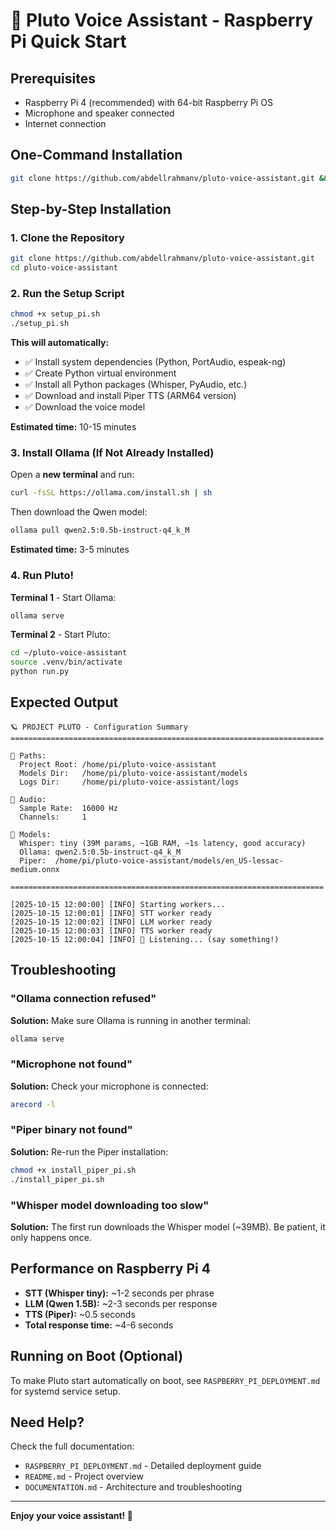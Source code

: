 # 🍓 Pluto Voice Assistant - Raspberry Pi Quick Start

## Prerequisites
- Raspberry Pi 4 (recommended) with 64-bit Raspberry Pi OS
- Microphone and speaker connected
- Internet connection

## One-Command Installation

```bash
git clone https://github.com/abdellrahmanv/pluto-voice-assistant.git && cd pluto-voice-assistant && chmod +x setup_pi.sh && ./setup_pi.sh
```

## Step-by-Step Installation

### 1. Clone the Repository
```bash
git clone https://github.com/abdellrahmanv/pluto-voice-assistant.git
cd pluto-voice-assistant
```

### 2. Run the Setup Script
```bash
chmod +x setup_pi.sh
./setup_pi.sh
```

**This will automatically:**
- ✅ Install system dependencies (Python, PortAudio, espeak-ng)
- ✅ Create Python virtual environment
- ✅ Install all Python packages (Whisper, PyAudio, etc.)
- ✅ Download and install Piper TTS (ARM64 version)
- ✅ Download the voice model

**Estimated time:** 10-15 minutes

### 3. Install Ollama (If Not Already Installed)

Open a **new terminal** and run:

```bash
curl -fsSL https://ollama.com/install.sh | sh
```

Then download the Qwen model:

```bash
ollama pull qwen2.5:0.5b-instruct-q4_k_M
```

**Estimated time:** 3-5 minutes

### 4. Run Pluto!

**Terminal 1** - Start Ollama:
```bash
ollama serve
```

**Terminal 2** - Start Pluto:
```bash
cd ~/pluto-voice-assistant
source .venv/bin/activate
python run.py
```

## Expected Output

```
🪐 PROJECT PLUTO - Configuration Summary
======================================================================

📁 Paths:
  Project Root: /home/pi/pluto-voice-assistant
  Models Dir:   /home/pi/pluto-voice-assistant/models
  Logs Dir:     /home/pi/pluto-voice-assistant/logs

🎤 Audio:
  Sample Rate:  16000 Hz
  Channels:     1

🤖 Models:
  Whisper: tiny (39M params, ~1GB RAM, ~1s latency, good accuracy)
  Ollama: qwen2.5:0.5b-instruct-q4_k_M
  Piper:  /home/pi/pluto-voice-assistant/models/en_US-lessac-medium.onnx

======================================================================

[2025-10-15 12:00:00] [INFO] Starting workers...
[2025-10-15 12:00:01] [INFO] STT worker ready
[2025-10-15 12:00:02] [INFO] LLM worker ready
[2025-10-15 12:00:03] [INFO] TTS worker ready
[2025-10-15 12:00:04] [INFO] 🎤 Listening... (say something!)
```

## Troubleshooting

### "Ollama connection refused"
**Solution:** Make sure Ollama is running in another terminal:
```bash
ollama serve
```

### "Microphone not found"
**Solution:** Check your microphone is connected:
```bash
arecord -l
```

### "Piper binary not found"
**Solution:** Re-run the Piper installation:
```bash
chmod +x install_piper_pi.sh
./install_piper_pi.sh
```

### "Whisper model downloading too slow"
**Solution:** The first run downloads the Whisper model (~39MB). Be patient, it only happens once.

## Performance on Raspberry Pi 4

- **STT (Whisper tiny):** ~1-2 seconds per phrase
- **LLM (Qwen 1.5B):** ~2-3 seconds per response
- **TTS (Piper):** ~0.5 seconds
- **Total response time:** ~4-6 seconds

## Running on Boot (Optional)

To make Pluto start automatically on boot, see `RASPBERRY_PI_DEPLOYMENT.md` for systemd service setup.

## Need Help?

Check the full documentation:
- `RASPBERRY_PI_DEPLOYMENT.md` - Detailed deployment guide
- `README.md` - Project overview
- `DOCUMENTATION.md` - Architecture and troubleshooting

---

**Enjoy your voice assistant! 🎉**

